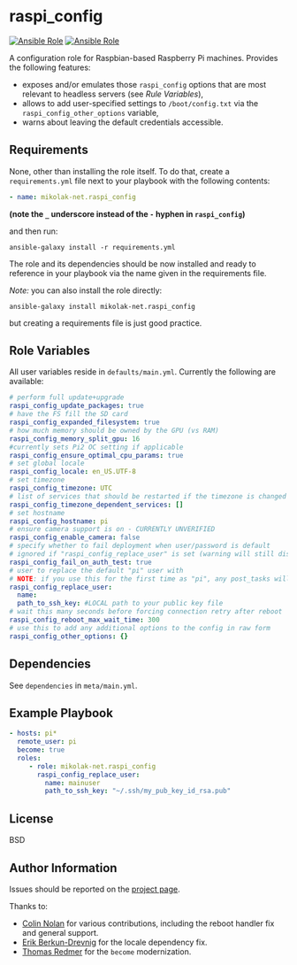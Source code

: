 raspi_config
=========

[![Ansible Role](https://img.shields.io/ansible/role/30050.svg?style=plastic)](https://galaxy.ansible.com/mikolak-net/raspi_config/) [![Ansible Role](https://img.shields.io/ansible/role/d/30050.svg?style=plastic)](https://galaxy.ansible.com/mikolak-net/raspi_config/)

A configuration role for Raspbian-based Raspberry Pi machines. Provides the following features:
 - exposes and/or emulates those `raspi_config` options that are most relevant to headless servers (see _Rule Variables_),
 - allows to add user-specified settings to `/boot/config.txt` via the `raspi_config_other_options` variable,
 - warns about leaving the default credentials accessible.

Requirements
------------

None, other than installing the role itself. To do that, create a `requirements.yml` file next to your playbook with
the following contents:

```yaml
- name: mikolak-net.raspi_config
```

**(note the `_` underscore instead of the `-` hyphen in `raspi_config`)**

and then run:

    ansible-galaxy install -r requirements.yml

The role and its dependencies should be now installed and ready to reference in your playbook via the name given
in the requirements file.    

_Note:_ you can also install the role directly:

    ansible-galaxy install mikolak-net.raspi_config
    
but creating a requirements file is just good practice.

Role Variables
--------------

All user variables reside in `defaults/main.yml`. Currently the following are available:
 
```yaml
# perform full update+upgrade
raspi_config_update_packages: true
# have the FS fill the SD card
raspi_config_expanded_filesystem: true
# how much memory should be owned by the GPU (vs RAM)
raspi_config_memory_split_gpu: 16
#currently sets Pi2 OC setting if applicable
raspi_config_ensure_optimal_cpu_params: true
# set global locale
raspi_config_locale: en_US.UTF-8
# set timezone
raspi_config_timezone: UTC
# list of services that should be restarted if the timezone is changed
raspi_config_timezone_dependent_services: []
# set hostname
raspi_config_hostname: pi
# ensure camera support is on - CURRENTLY UNVERIFIED
raspi_config_enable_camera: false
# specify whether to fail deployment when user/password is default
# ignored if "raspi_config_replace_user" is set (warning will still display)
raspi_config_fail_on_auth_test: true
# user to replace the default "pi" user with
# NOTE: if you use this for the first time as "pi", any post_tasks will fail!
raspi_config_replace_user:
  name:
  path_to_ssh_key: #LOCAL path to your public key file
# wait this many seconds before forcing connection retry after reboot
raspi_config_reboot_max_wait_time: 300
# use this to add any additional options to the config in raw form
raspi_config_other_options: {}
```


Dependencies
------------
See `dependencies` in `meta/main.yml`.

Example Playbook
----------------

```yaml
- hosts: pi*
  remote_user: pi
  become: true
  roles:
     - role: mikolak-net.raspi_config
       raspi_config_replace_user:
         name: mainuser
         path_to_ssh_key: "~/.ssh/my_pub_key_id_rsa.pub"
```

License
-------

BSD

Author Information
------------------

Issues should be reported on the [project page](https://github.com/mikolak-net/ansible-raspi_config).

Thanks to:
 - [Colin Nolan](https://github.com/colin-nolan) for various contributions, including the reboot handler fix and general support.
 - [Erik Berkun-Drevnig](https://github.com/eberkund) for the locale dependency fix.
 - [Thomas Redmer](https://github.com/Skorfulose) for the `become` modernization.
